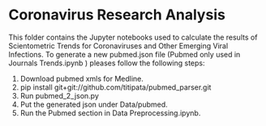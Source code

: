 # Coronavirus Research Analysis

This folder contains the Jupyter notebooks used to calculate the results of Scientometric Trends for Coronaviruses and Other Emerging Viral Infections. To generate a new pubmed.json file (Pubmed only used in Journals Trends.ipynb ) pleases follow the following steps:
1. Download pubmed xmls for Medline.
2. pip install git+git://github.com/titipata/pubmed_parser.git
3. Run pubmed_2_json.py
4. Put the generated json under Data/pubmed.
5. Run the Pubmed section in Data Preprocessing.ipynb.
